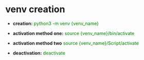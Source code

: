 # venv creation

- **creation:** <span style="color: green">python3 -m venv {venv_name}</span>

- **activation method one:** <span style="color: green">source {venv_name}/bin/activate</span>

- **activation method two** <span style="color: green">source {venv_name}/Script/activate</span>

- **deactivation:** <span style="color: green">deactivate</span>


